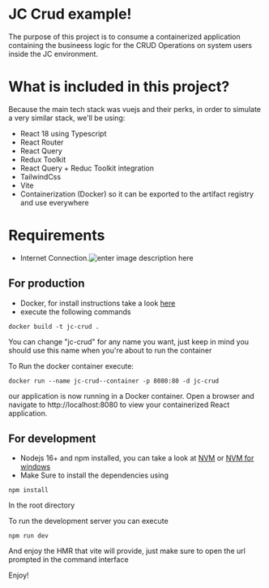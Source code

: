 # JC Crud example!

The purpose of this project is to consume a containerized application containing the busineess logic for the CRUD Operations on system users inside the JC environment.

# What is included in this project?

Because the main tech stack was vuejs and their perks, in order to simulate a very similar stack, we'll be using:


- React 18 using Typescript
- React Router
- React Query
- Redux Toolkit
- React Query + Reduc Toolkit integration
- TailwindCss
- Vite
- Containerization (Docker) so it can be exported to the artifact registry and use everywhere

# Requirements

- Internet Connection.![enter image description here](https://i.etsystatic.com/32271027/r/il/28ecd8/3811750888/il_794xN.3811750888_hv48.jpg)
## For production
- Docker, for install instructions take a look [here](https://www.docker.com/)
- execute the following commands

```
docker build -t jc-crud .

```
You can change "jc-crud" for any name you want, just keep in mind you should use this name when you're about to run the container

To Run the docker container execute:

```
docker run --name jc-crud--container -p 8080:80 -d jc-crud
```
our application is now running in a Docker container. Open a browser and navigate to http://localhost:8080 to view your containerized React application.


## For development
- Nodejs 16+  and npm installed,  you can take a look at [NVM](https://github.com/nvm-sh/nvm) or [NVM for windows](https://github.com/coreybutler/nvm-windows)
- Make Sure to install the dependencies using 

```
npm install

```
In the root directory

To run the development server you can execute

```
npm run dev

```
And enjoy the HMR that vite will provide, just make sure to open the url prompted in the  command interface

Enjoy!
